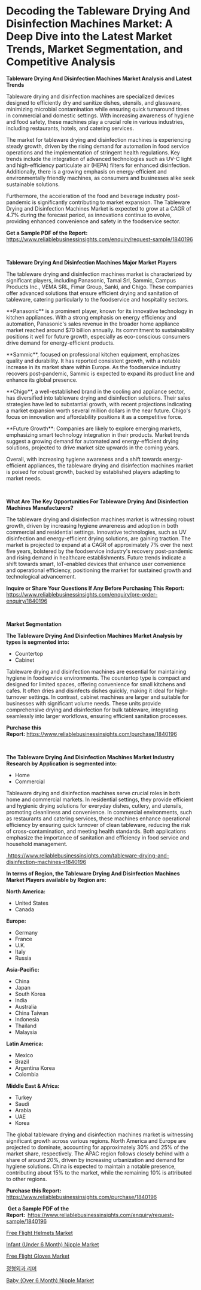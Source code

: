 <p><h1>Decoding the Tableware Drying And Disinfection Machines Market: A Deep Dive into the Latest Market Trends, Market Segmentation, and Competitive Analysis</h1></p><p><strong>Tableware Drying And Disinfection Machines Market Analysis and Latest Trends</strong></p>
<p><p>Tableware drying and disinfection machines are specialized devices designed to efficiently dry and sanitize dishes, utensils, and glassware, minimizing microbial contamination while ensuring quick turnaround times in commercial and domestic settings. With increasing awareness of hygiene and food safety, these machines play a crucial role in various industries, including restaurants, hotels, and catering services.</p><p>The market for tableware drying and disinfection machines is experiencing steady growth, driven by the rising demand for automation in food service operations and the implementation of stringent health regulations. Key trends include the integration of advanced technologies such as UV-C light and high-efficiency particulate air (HEPA) filters for enhanced disinfection. Additionally, there is a growing emphasis on energy-efficient and environmentally friendly machines, as consumers and businesses alike seek sustainable solutions.</p><p>Furthermore, the acceleration of the food and beverage industry post-pandemic is significantly contributing to market expansion. The Tableware Drying and Disinfection Machines Market is expected to grow at a CAGR of 4.7% during the forecast period, as innovations continue to evolve, providing enhanced convenience and safety in the foodservice sector.</p></p>
<p><strong>Get a Sample PDF of the Report:&nbsp;</strong> <a href="https://www.reliablebusinessinsights.com/enquiry/request-sample/1840196?utm_campaign=97&utm_medium=2&utm_source=Github&utm_content=ia&utm_term=10022025&utm_id=tableware-drying-and-disinfection-machines">https://www.reliablebusinessinsights.com/enquiry/request-sample/1840196</a></p>
<p>&nbsp;</p>
<p><strong>Tableware Drying And Disinfection Machines Major Market Players</strong></p>
<p><p>The tableware drying and disinfection machines market is characterized by significant players, including Panasonic, Tamai Srl, Sammic, Campus Products Inc., VEMA SRL, Fimar Group, Sanki, and Chigo. These companies offer advanced solutions that ensure efficient drying and sanitation of tableware, catering particularly to the foodservice and hospitality sectors.</p><p>**Panasonic** is a prominent player, known for its innovative technology in kitchen appliances. With a strong emphasis on energy efficiency and automation, Panasonic's sales revenue in the broader home appliance market reached around $70 billion annually. Its commitment to sustainability positions it well for future growth, especially as eco-conscious consumers drive demand for energy-efficient products.</p><p>**Sammic**, focused on professional kitchen equipment, emphasizes quality and durability. It has reported consistent growth, with a notable increase in its market share within Europe. As the foodservice industry recovers post-pandemic, Sammic is expected to expand its product line and enhance its global presence.</p><p>**Chigo**, a well-established brand in the cooling and appliance sector, has diversified into tableware drying and disinfection solutions. Their sales strategies have led to substantial growth, with recent projections indicating a market expansion worth several million dollars in the near future. Chigo's focus on innovation and affordability positions it as a competitive force.</p><p>**Future Growth**: Companies are likely to explore emerging markets, emphasizing smart technology integration in their products. Market trends suggest a growing demand for automated and energy-efficient drying solutions, projected to drive market size upwards in the coming years.</p><p>Overall, with increasing hygiene awareness and a shift towards energy-efficient appliances, the tableware drying and disinfection machines market is poised for robust growth, backed by established players adapting to market needs.</p></p>
<p>&nbsp;</p>
<p><strong>What Are The Key Opportunities For Tableware Drying And Disinfection Machines Manufacturers?</strong></p>
<p><p>The tableware drying and disinfection machines market is witnessing robust growth, driven by increasing hygiene awareness and adoption in both commercial and residential settings. Innovative technologies, such as UV disinfection and energy-efficient drying solutions, are gaining traction. The market is projected to expand at a CAGR of approximately 7% over the next five years, bolstered by the foodservice industry's recovery post-pandemic and rising demand in healthcare establishments. Future trends indicate a shift towards smart, IoT-enabled devices that enhance user convenience and operational efficiency, positioning the market for sustained growth and technological advancement.</p></p>
<p><strong>Inquire or Share Your Questions If Any Before Purchasing This Report:</strong> <a href="https://www.reliablebusinessinsights.com/enquiry/pre-order-enquiry/1840196?utm_campaign=97&utm_medium=2&utm_source=Github&utm_content=ia&utm_term=10022025&utm_id=tableware-drying-and-disinfection-machines">https://www.reliablebusinessinsights.com/enquiry/pre-order-enquiry/1840196</a></p>
<p>&nbsp;</p>
<p><strong>Market Segmentation</strong></p>
<p><strong>The Tableware Drying And Disinfection Machines Market Analysis by types is segmented into:</strong></p>
<p><ul><li>Countertop</li><li>Cabinet</li></ul></p>
<p><p>Tableware drying and disinfection machines are essential for maintaining hygiene in foodservice environments. The countertop type is compact and designed for limited spaces, offering convenience for small kitchens and cafes. It often dries and disinfects dishes quickly, making it ideal for high-turnover settings. In contrast, cabinet machines are larger and suitable for businesses with significant volume needs. These units provide comprehensive drying and disinfection for bulk tableware, integrating seamlessly into larger workflows, ensuring efficient sanitation processes.</p></p>
<p><strong>Purchase this Report:&nbsp;</strong><a href="https://www.reliablebusinessinsights.com/purchase/1840196?utm_campaign=97&utm_medium=2&utm_source=Github&utm_content=ia&utm_term=10022025&utm_id=tableware-drying-and-disinfection-machines">https://www.reliablebusinessinsights.com/purchase/1840196</a></p>
<p>&nbsp;</p>
<p><strong>The Tableware Drying And Disinfection Machines Market Industry Research by Application is segmented into:</strong></p>
<p><ul><li>Home</li><li>Commercial</li></ul></p>
<p><p>Tableware drying and disinfection machines serve crucial roles in both home and commercial markets. In residential settings, they provide efficient and hygienic drying solutions for everyday dishes, cutlery, and utensils, promoting cleanliness and convenience. In commercial environments, such as restaurants and catering services, these machines enhance operational efficiency by ensuring quick turnover of clean tableware, reducing the risk of cross-contamination, and meeting health standards. Both applications emphasize the importance of sanitation and efficiency in food service and household management.</p></p>
<p><a href="https://www.reliablebusinessinsights.com/tableware-drying-and-disinfection-machines-r1840196?utm_campaign=97&utm_medium=2&utm_source=Github&utm_content=ia&utm_term=10022025&utm_id=tableware-drying-and-disinfection-machines">&nbsp;https://www.reliablebusinessinsights.com/tableware-drying-and-disinfection-machines-r1840196</a></p>
<p><strong>In terms of Region, the Tableware Drying And Disinfection Machines Market Players available by Region are:</strong></p>
<p>
    <p> <strong> North America: </strong>
        <ul>
            <li>United States</li>
            <li>Canada</li>
        </ul>
        </p> 
    <p> <strong> Europe: </strong>
        <ul>
            <li>Germany</li>
            <li>France</li>
            <li>U.K.</li>
            <li>Italy</li>
            <li>Russia</li>
        </ul>
        </p> 
    <p> <strong> Asia-Pacific: </strong>
        <ul>
            <li>China</li>
            <li>Japan</li>
            <li>South Korea</li>
            <li>India</li>
            <li>Australia</li>
            <li>China Taiwan</li>
            <li>Indonesia</li>
            <li>Thailand</li>
            <li>Malaysia</li>
        </ul>
        </p> 
    <p> <strong> Latin America: </strong>
        <ul>
            <li>Mexico</li>
            <li>Brazil</li>
            <li>Argentina Korea</li>
            <li>Colombia</li>
        </ul>
        </p> 
    <p> <strong> Middle East & Africa: </strong>
        <ul>
            <li>Turkey</li>
            <li>Saudi</li>
            <li>Arabia</li>
            <li>UAE</li>
            <li>Korea</li>
        </ul>
    </p>
    </p>
<p><p>The global tableware drying and disinfection machines market is witnessing significant growth across various regions. North America and Europe are projected to dominate, accounting for approximately 30% and 25% of the market share, respectively. The APAC region follows closely behind with a share of around 20%, driven by increasing urbanization and demand for hygiene solutions. China is expected to maintain a notable presence, contributing about 15% to the market, while the remaining 10% is attributed to other regions.</p></p>
<p><strong>Purchase this Report: </strong><a href="https://www.reliablebusinessinsights.com/purchase/1840196?utm_campaign=97&utm_medium=2&utm_source=Github&utm_content=ia&utm_term=10022025&utm_id=tableware-drying-and-disinfection-machines">https://www.reliablebusinessinsights.com/purchase/1840196</a></p>
<p>&nbsp;<strong>Get a Sample PDF of the Report:&nbsp;&nbsp;</strong><a href="https://www.reliablebusinessinsights.com/enquiry/request-sample/1840196?utm_campaign=97&utm_medium=2&utm_source=Github&utm_content=ia&utm_term=10022025&utm_id=tableware-drying-and-disinfection-machines">https://www.reliablebusinessinsights.com/enquiry/request-sample/1840196</a></p>
<p><strong></strong></p>
<p><p><a href="https://github.com/darusesrak/Market-Research-Report-List-1/blob/main/free-flight-helmets-market.md?utm_campaign=97&utm_medium=2&utm_source=Github&utm_content=ia&utm_term=10022025&utm_id=tableware-drying-and-disinfection-machines">Free Flight Helmets Market</a></p><p><a href="https://github.com/mupumafrhad/Market-Research-Report-List-1/blob/main/infant-under-6-month-nipple-market.md?utm_campaign=97&utm_medium=2&utm_source=Github&utm_content=ia&utm_term=10022025&utm_id=tableware-drying-and-disinfection-machines">Infant (Under 6 Month) Nipple Market</a></p><p><a href="https://github.com/fisyaavneel/Market-Research-Report-List-1/blob/main/free-flight-gloves-market.md?utm_campaign=97&utm_medium=2&utm_source=Github&utm_content=ia&utm_term=10022025&utm_id=tableware-drying-and-disinfection-machines">Free Flight Gloves Market</a></p><p><a href="https://github.com/sougarounis/Market-Research-Report-List-7/blob/main/256413136379.md?utm_campaign=97&utm_medium=2&utm_source=Github&utm_content=ia&utm_term=10022025&utm_id=tableware-drying-and-disinfection-machines">정형외과 리머</a></p><p><a href="https://github.com/cornuznwazue/Market-Research-Report-List-1/blob/main/baby-over-6-month-nipple-market.md?utm_campaign=97&utm_medium=2&utm_source=Github&utm_content=ia&utm_term=10022025&utm_id=tableware-drying-and-disinfection-machines">Baby (Over 6 Month) Nipple Market</a></p></p>